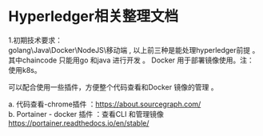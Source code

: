 # Hyperledger相关整理文档  
1.初期技术要求：  
  golang\Java\Docker\NodeJS\移动端 , 以上前三种是能处理hyperledger前提 。  
  其中chaincode 只能用go 和java 进行开发 。 Docker 用于部署镜像使用。注：使用k8s。  
  
  可以配合使用一些插件，方便整个代码查看和Docker 镜像的管理 。  
  
  a. 代码查看-chrome插件 ：https://about.sourcegraph.com/  
  b. Portainer - docker 插件 ：查看CLI 和管理镜像 https://portainer.readthedocs.io/en/stable/
  
